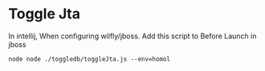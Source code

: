 # Toggle Jta

In intellij, When configuring wilfly/jboss. Add this script to Before Launch in jboss

```
node node ./toggledb/toggleJta.js --env=homol
```
